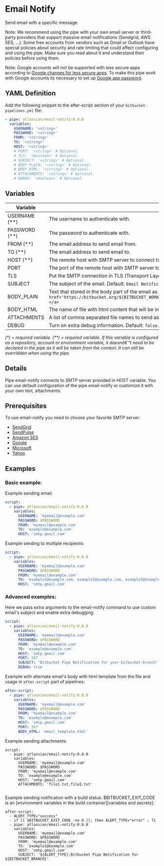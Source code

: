 # Email Notify

Send email with a specific message.

Note: We recommend using the pipe with your own email server or third-party providers that support massive email notifications (Sendgrid, AWS SES, ...). Some free accounts from vendors such as Gmail or Outlook have special policies about security and rate limiting that could affect configuring and using the pipe. Make sure you read about it and understand their policies before using them.

Note: Google accounts will not be supported with less secure apps according to [Google changes for less secure apps](https://support.google.com/accounts/answer/6010255?hl=en#more-secure-apps-how). To make this pipe work with Google accounts its necessary to set up [Google app password](https://support.google.com/mail/answer/185833?hl=en-GB).

## YAML Definition

Add the following snippet to the after-script section of your `bitbucket-pipelines.yml` file:

```yaml
- pipe: atlassian/email-notify:0.8.0
  variables:
    USERNAME: '<string>'
    PASSWORD: '<string>'
    FROM: '<string>'
    TO: '<string>'
    HOST: '<string>'
    # PORT: '<string>' # Optional.
    # TLS: '<boolean>' # Optional.
    # SUBJECT: '<string>' # Optional.
    # BODY_PLAIN: '<string>' # Optional.
    # BODY_HTML: '<string>' # Optional.
    # ATTACHMENTS: '<string>' # Optional.
    # DEBUG: '<boolean>' # Optional.
```


## Variables

| Variable      | Usage                                                                                                                                                                                                                                                                                    |
|---------------|------------------------------------------------------------------------------------------------------------------------------------------------------------------------------------------------------------------------------------------------------------------------------------------|
| USERNAME (**) | The username to authenticate with.                                                                                                                                                                                                                                                       |
| PASSWORD (**) | The password to authenticate with.                                                                                                                                                                                                                                                       |
| FROM (**)     | The email address to send email from.                                                                                                                                                                                                                                                    |
| TO (**)       | The email address to send email to.                                                                                                                                                                                                                                                      |
| HOST (**)     | The remote host with SMTP server to connect to.                                                                                                                                                                                                                                          |
| PORT          | The port of the remote host with SMTP server to connect to. Default: `587`                                                                                                                                                                                                               |
| TLS           | Put the SMTP connection in TLS (Transport Layer Security) mode. Default: `true`                                                                                                                                                                                                          |
| SUBJECT       | The subject of the email. Default: `Email Notification`.                                                                                                                                                                                                |
| BODY_PLAIN    | Text that stored in the body part of the email as 'plain' text. Default: `Email send from Bitbucket Pipeline <a href='https://bitbucket.org/${BITBUCKET_WORKSPACE}/${BITBUCKET_REPO_SLUG}/addon/pipelines/home#!/results/${BITBUCKET_BUILD_NUMBER}'>build#${BITBUCKET_BUILD_NUMBER}</a>` |
| BODY_HTML     | The name of file with html content that will be in the body part of the email as 'html'. This requires a template file to be present in your repository.                                                                                                                                 |
| ATTACHMENTS   | A list of comma separated file names to send as attachments.                                                                                                                                                                                                                             |
| DEBUG         | Turn on extra debug information. Default: `false`.                                                                                                                                                                                                                                       |

_(*) = required variable._
_(**) = required variable. If this variable is configured as a repository, account or environment variable, it doesnâ€™t need to be declared in the pipe as it will be taken from the context. It can still be overridden when using the pipe._


## Details

Pipe email-notify connects to SMTP server provided in HOST variable.
You can use default configuration of the pipe email-notify or customize it with your own text, attachments.


## Prerequisites

To use email-notify you need to choose your favorite SMTP server:
- [SendGrid](https://sendgrid.com/solutions/smtp-service/)
- [SendPulse](https://sendpulse.com/integrations/api/smtp)
- [Amazon SES](https://aws.amazon.com/ses/)
- [Google](https://support.google.com/a/answer/176600?hl=en)
- [Microsoft](https://support.office.com/en-us/article/pop-imap-and-smtp-settings-for-outlook-com-d088b986-291d-42b8-9564-9c414e2aa040)
- [Yahoo](https://help.yahoo.com/kb/SLN4724.html)


## Examples

### Basic example:

Example sending email:

```yaml
script:
  - pipe: atlassian/email-notify:0.8.0
    variables:
      USERNAME: 'myemail@example.com'
      PASSWORD: $PASSWORD
      FROM: 'myemail@example.com'
      TO: 'example@example.com'
      HOST: 'smtp.gmail.com'
```

Example sending to multiple recipients:

```yaml
script:
  - pipe: atlassian/email-notify:0.8.0
    variables:
      USERNAME: 'myemail@example.com'
      PASSWORD: $PASSWORD
      FROM: 'myemail@example.com'
      TO: 'example1@example.com, example2@example.com, example3@example.com'
      HOST: 'smtp.gmail.com'
```

### Advanced examples:
Here we pass extra arguments to the email-notify command to use custom email's subject and enable extra debugging:

```yaml
script:
  - pipe: atlassian/email-notify:0.8.0
    variables:
      USERNAME: 'myemail@example.com'
      PASSWORD: $PASSWORD
      FROM: 'myemail@example.com'
      TO: 'example@example.com'
      HOST: 'smtp.gmail.com'
      PORT: 587
      SUBJECT: 'Bitbucket Pipe Notification for your-bitbucket-brunch'
      DEBUG: true
```

Example with alternate email's body with html template from the file and usage in `after-script` part of pipelines:

```yaml
after-script:
  - pipe: atlassian/email-notify:0.8.0
    variables:
      USERNAME: 'myemail@example.com'
      PASSWORD: $PASSWORD
      FROM: 'myemail@example.com'
      TO: 'example@example.com'
      HOST: 'smtp.gmail.com'
      PORT: 587
      BODY_HTML: 'email_template.html'
```

Example sending attachments:

```
script:
  - pipe: atlassian/email-notify:0.8.0
    variables:
      USERNAME: 'myemail@example.com'
      PASSWORD: $PASSWORD
      FROM: 'myemail@example.com'
      TO: 'example@example.com'
      HOST: 'smtp.gmail.com'
      ATTACHMENTS: 'file1.txt,file2.txt'
 
```

Example sending notification with a build status. $BITBUCKET_EXIT_CODE is an [environment variables in the build container][variables and secrets]:

```
after-script:
  - ALERT_TYPE="success"
  - if [[ $BITBUCKET_EXIT_CODE -ne 0 ]]; then ALERT_TYPE="error" ; fi
  - pipe: atlassian/email-notify:0.8.0
    variables:
      USERNAME: 'myemail@example.com'
      PASSWORD: $PASSWORD
      FROM: 'myemail@example.com'
      TO: 'example1@example.com'
      HOST: 'smtp.gmail.com'
      SUBJECT: '${ALERT_TYPE}:Bitbucket Pipe Notification for ${BITBUCKET_BRANCH}'
```
